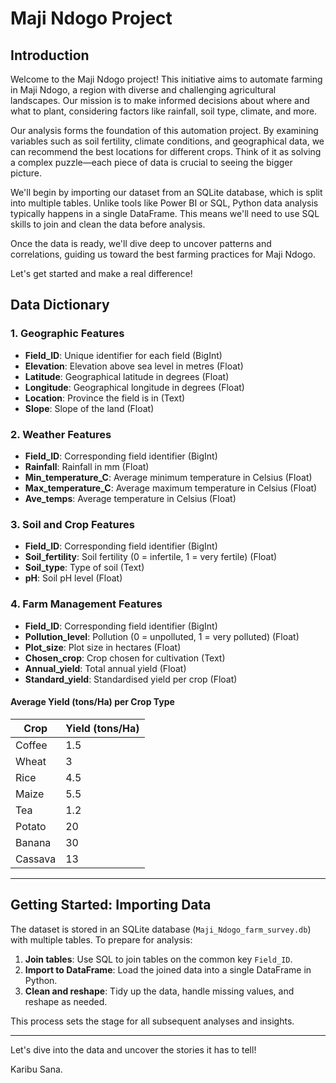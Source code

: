 # Maji Ndogo Project

## Introduction

Welcome to the Maji Ndogo project! This initiative aims to automate farming in Maji Ndogo, a region with diverse and challenging agricultural landscapes. Our mission is to make informed decisions about where and what to plant, considering factors like rainfall, soil type, climate, and more.

Our analysis forms the foundation of this automation project. By examining variables such as soil fertility, climate conditions, and geographical data, we can recommend the best locations for different crops. Think of it as solving a complex puzzle—each piece of data is crucial to seeing the bigger picture.

We'll begin by importing our dataset from an SQLite database, which is split into multiple tables. Unlike tools like Power BI or SQL, Python data analysis typically happens in a single DataFrame. This means we'll need to use SQL skills to join and clean the data before analysis.

Once the data is ready, we'll dive deep to uncover patterns and correlations, guiding us toward the best farming practices for Maji Ndogo.

Let's get started and make a real difference!

## Data Dictionary

### 1. Geographic Features

- **Field_ID**: Unique identifier for each field (BigInt)
- **Elevation**: Elevation above sea level in metres (Float)
- **Latitude**: Geographical latitude in degrees (Float)
- **Longitude**: Geographical longitude in degrees (Float)
- **Location**: Province the field is in (Text)
- **Slope**: Slope of the land (Float)

### 2. Weather Features

- **Field_ID**: Corresponding field identifier (BigInt)
- **Rainfall**: Rainfall in mm (Float)
- **Min_temperature_C**: Average minimum temperature in Celsius (Float)
- **Max_temperature_C**: Average maximum temperature in Celsius (Float)
- **Ave_temps**: Average temperature in Celsius (Float)

### 3. Soil and Crop Features

- **Field_ID**: Corresponding field identifier (BigInt)
- **Soil_fertility**: Soil fertility (0 = infertile, 1 = very fertile) (Float)
- **Soil_type**: Type of soil (Text)
- **pH**: Soil pH level (Float)

### 4. Farm Management Features

- **Field_ID**: Corresponding field identifier (BigInt)
- **Pollution_level**: Pollution (0 = unpolluted, 1 = very polluted) (Float)
- **Plot_size**: Plot size in hectares (Float)
- **Chosen_crop**: Crop chosen for cultivation (Text)
- **Annual_yield**: Total annual yield (Float)
- **Standard_yield**: Standardised yield per crop (Float)

#### Average Yield (tons/Ha) per Crop Type

| Crop    | Yield (tons/Ha) |
|---------|-----------------|
| Coffee  | 1.5             |
| Wheat   | 3               |
| Rice    | 4.5             |
| Maize   | 5.5             |
| Tea     | 1.2             |
| Potato  | 20              |
| Banana  | 30              |
| Cassava | 13              |

---

## Getting Started: Importing Data

The dataset is stored in an SQLite database (`Maji_Ndogo_farm_survey.db`) with multiple tables. To prepare for analysis:

1. **Join tables**: Use SQL to join tables on the common key `Field_ID`.
2. **Import to DataFrame**: Load the joined data into a single DataFrame in Python.
3. **Clean and reshape**: Tidy up the data, handle missing values, and reshape as needed.

This process sets the stage for all subsequent analyses and insights.

---

Let's dive into the data and uncover the stories it has to tell!

Karibu Sana.